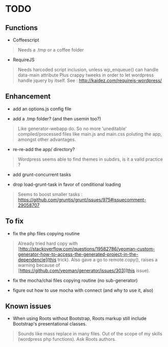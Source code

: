 # TODO

## Functions

* Coffeescript

> Needs a .tmp or a coffee folder

* RequireJS

> Needs harcoded script inclusion, unless wp_enqueue() can handle data-main attribute
Plus crappy tweeks in order to let wordpress handle jquery by itself. See : http://kaidez.com/requirejs-wordpress/


## Enhancement

* add an options.js config file

* add a .tmp folder? (and then usemin too?)

> Like generator-webapp do. So no more 'uneditable' compiled/processed files like main.js and main.css poluting the app, amongst other advantages.

* re-re-add the app/ directory?

> Wordpress seems able to find themes in subdirs, is it a valid practice ?

* add grunt-concurrent tasks

* drop load-grunt-task in favor of conditional loading

> Seems to boost smaller tasks : https://github.com/gruntjs/grunt/issues/975#issuecomment-29058707


## To fix

* fix the php files copying routine

> Already tried hard copy with [http://stackoverflow.com/questions/19582786/yeoman-custom-generator-how-to-access-the-generated-project-in-the-dependencie](this trick). Also gave a go to remote.copy(), raises a warning because of [https://github.com/yeoman/generator/issues/303](this issue).

* fix the mocha/chai files copying routine (no sub-generator)

* figure out how to use mocha with connect (and why to use it, also)


## Known issues

* When using Roots without Bootstrap, Roots markup still include Bootstrap's presentational classes.

> Sounds like mass replace in many files. Out of the scope of my skills (wordpress php functions). Ask Roots authors.
